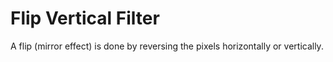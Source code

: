 # Flip Vertical Filter

A flip (mirror effect) is done by reversing the pixels horizontally or 
vertically.
